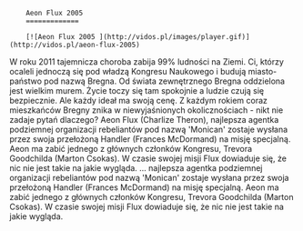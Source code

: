
        Aeon Flux 2005 
        =============
        
        [![Aeon Flux 2005 ](http://vidos.pl/images/player.gif)](http://vidos.pl/aeon-flux-2005)
        
        
 W roku 2011 tajemnicza choroba zabija 99% ludności na Ziemi. Ci, którzy ocaleli jednoczą się pod władzą Kongresu Naukowego i budują miasto-państwo pod nazwą Bregna. Od świata zewnętrznego Bregna oddzielona jest wielkim murem. Życie toczy się tam spokojnie a ludzie czują się bezpiecznie. Ale każdy ideał ma swoją cenę. Z każdym rokiem coraz  mieszkańców Bregny znika w niewyjaśnionych okolicznościach - nikt nie zadaje pytań dlaczego? Aeon Flux (Charlize Theron), najlepsza agentka podziemnej organizacji rebeliantów pod nazwą 'Monican' zostaje wysłana przez swoja przełożoną Handler (Frances McDormand) na misję specjalną. Aeon ma zabić jednego z głównych członków Kongresu, Trevora Goodchilda (Marton Csokas). W czasie swojej misji Flux dowiaduje się, że nic nie jest takie na jakie wygląda.  ... najlepsza agentka podziemnej organizacji rebeliantów pod nazwą 'Monican' zostaje wysłana przez swoja przełożoną Handler (Frances McDormand) na misję specjalną. Aeon ma zabić jednego z głównych członków Kongresu, Trevora Goodchilda (Marton Csokas). W czasie swojej misji Flux dowiaduje się, że nic nie jest takie na jakie wygląda.
    
